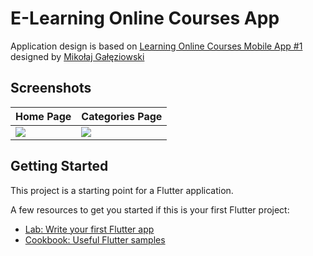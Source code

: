 # E-Learning Online Courses App

Application design is based on [Learning Online Courses Mobile App #1](https://dribbble.com/shots/10035849-Learning-Online-Courses-Mobile-App-1) 
designed by [Mikołaj Gałęziowski](https://dribbble.com/galeziowski)

## Screenshots

| Home Page | Categories Page  |
| --- | --- |
| ![](screenshots/screenshot-1.png)|![](screenshots/screenshot-2.png)|

## Getting Started

This project is a starting point for a Flutter application.

A few resources to get you started if this is your first Flutter project:

- [Lab: Write your first Flutter app](https://flutter.dev/docs/get-started/codelab)
- [Cookbook: Useful Flutter samples](https://flutter.dev/docs/cookbook)

